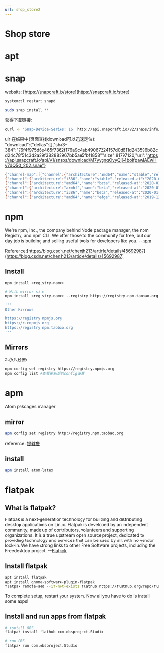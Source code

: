 ```yaml
---
url: shop_store2
---
```


# Shop store

<a name="oOuU3"></a>
# apt



<a name="is6uQ"></a>
# snap
website: [https://snapcraft.io/store](https://snapcraft.io/store)

```bash
systemctl restart snapd

sudo snap install **
```

获得下载链接:

```bash
curl -H 'Snap-Device-Series: 16' http://api.snapcraft.io/v2/snaps/info/anbox
```

ulr 在结果中(页面查找download可以迅速定位):<br />"download":{"deltas":[],"sha3-384":"76f4f975d6e465f7362f176a9c4ab49067224157d0d611d243596b82cd24c78f51c3d2a29f382882967bb5ae5fbf1858","size":81797120,"url":"https://api.snapcraft.io/api/v1/snaps/download/M7yvgnqOvyQj64bolfpawIAEwHv7dQ5G_202.snap"}
```bash
{"channel-map":[{"channel":{"architecture":"amd64","name":"stable","released-at":"2020-01-01T22:39:50.563736+00:00","risk":"stable","track":"latest"},"created-at":"2020-01-01T22:38:31.952619+00:00","download":{"deltas":[],"sha3-384":"f385d44ecfdfa9268a2be6b2fd98f29ac5d38d80d374e92cdc45ba07eac16c6fe9e178dbf675f579d0256cf52a483cb7","size":81793024,"url":"https://api.snapcraft.io/api/v1/snaps/download/M7yvgnqOvyQj64bolfpawIAEwHv7dQ5G_204.snap"},"revision":204,"type":"app","version":"v1.12"},
{"channel":{"architecture":"i386","name":"stable","released-at":"2020-01-01T22:42:08.624199+00:00","risk":"stable","track":"latest"},"created-at":"2020-01-01T22:41:21.457669+00:00","download":{"deltas":[],"sha3-384":"201b9a486e02fa8b06b7a1b1fad002757cc64b3982ba1fff5e5b11a82802fba31a0389d0aa5affba986d2400df273d31","size":82841600,"url":"https://api.snapcraft.io/api/v1/snaps/download/M7yvgnqOvyQj64bolfpawIAEwHv7dQ5G_205.snap"},"revision":205,"type":"app","version":"v1.12"},
{"channel":{"architecture":"amd64","name":"beta","released-at":"2020-01-18T07:04:58.924188+00:00","risk":"beta","track":"latest"},"created-at":"2020-01-18T07:03:58.524875+00:00","download":{"deltas":[],"sha3-384":"f608e1c8bc2fee937a1dead15ece1be4cc79fbb06804e3f405410a69933b1282967ce138454b92c6c6f15fd135b78e3c","size":85434368,"url":"https://api.snapcraft.io/api/v1/snaps/download/M7yvgnqOvyQj64bolfpawIAEwHv7dQ5G_208.snap"},"revision":208,"type":"app","version":"v1.12.1-1-g31bd950"},
{"channel":{"architecture":"armhf","name":"beta","released-at":"2020-01-18T08:02:17.160034+00:00","risk":"beta","track":"latest"},"created-at":"2020-01-18T08:01:25.981004+00:00","download":{"deltas":[],"sha3-384":"f44ce790760d736855c078b5679737cc6bf013ee91d28860fc9fb5cade2e0bf57ae4c81d987b2081e7874a7027c97f5a","size":73723904,"url":"https://api.snapcraft.io/api/v1/snaps/download/M7yvgnqOvyQj64bolfpawIAEwHv7dQ5G_210.snap"},"revision":210,"type":"app","version":"v1.12.1-1-g31bd950"},
{"channel":{"architecture":"i386","name":"beta","released-at":"2020-01-18T07:05:48.607438+00:00","risk":"beta","track":"latest"},"created-at":"2020-01-18T07:04:34.542649+00:00","download":{"deltas":[],"sha3-384":"8a330eb9981ef9957556515cda2ee8b8f4ae2a458d93488d62182fe5a4a60d0fb888e3d18ea420fe0dbf0e4ec39381f2","size":86736896,"url":"https://api.snapcraft.io/api/v1/snaps/download/M7yvgnqOvyQj64bolfpawIAEwHv7dQ5G_209.snap"},"revision":209,"type":"app","version":"v1.12.1-1-g31bd950"},
{"channel":{"architecture":"amd64","name":"edge","released-at":"2019-12-10T00:14:49.361567+00:00","risk":"edge","track":"latest"},"created-at":"2019-12-10T00:12:26.588992+00:00","download":{"deltas":[],"sha3-384":"76f4f975d6e465f7362f176a9c4ab49067224157d0d611d243596b82cd24c78f51c3d2a29f382882967bb5ae5fbf1858","size":81797120,"url":"https://api.snapcraft.io/api/v1/snaps/download/M7yvgnqOvyQj64bolfpawIAEwHv7dQ5G_202.snap"},"revision":202,"type":"app","version":"v1.12-1-g71df317"}],"default-track":null,"name":"scrcpy","snap":{"license":"Apache-2.0","name":"scrcpy","prices":{},"publisher":{"display-name":"sisco311","id":"jQgc0rEVirS9Mk0Ud0UWWPFSwlGF3yVu","username":"sisco311","validation":"unproven"},"snap-id":"M7yvgnqOvyQj64bolfpawIAEwHv7dQ5G","store-url":"https://snapcraft.io/scrcpy","summary":"Display and control your Android device","title":"scrcpy"},"snap-id":"M7yvgnqOvyQj64bolfpawIAEwHv7dQ5G"}
```



<a name="kYhNx"></a>
# npm
We're npm, Inc., the company behind Node package manager, the npm Registry, and npm CLI. We offer those to the community for free, but our day job is building and selling useful tools for developers like you. --[npm](https://www.npmjs.com/)<br />
<br />Reference:[https://blog.csdn.net/chenjh213/article/details/45692987](https://blog.csdn.net/chenjh213/article/details/45692987)<br />
<a name="BOK4s"></a>
## Install
```bash
npm install <registry-name>

# With mirror site
npm install <registry-name> --registry https://registry.npm.taobao.org

'''
Other Mirrows

https://registry.npmjs.org
https://r.cnpmjs.org
https://registry.npm.taobao.org
'''
```

<a name="jEM3l"></a>
## Mirrors
2.永久设置:
```bash
npm config set registry https://registry.npmjs.org  
npm config list #查看更新后的config设置
```



<a name="7uFqK"></a>

# apm
Atom pakcages manager

## mirror
```bash
apm config set registry http://registry.npm.taobao.org
```
reference: [提辖鲁](https://blog.csdn.net/lj402159806/article/details/76862981)
## install
```bash
apm install atom-latex
```


# flatpak

<a name="8tiox"></a>
## What is flatpak?
Flatpak is a next-generation technology for building and distributing desktop applications on Linux. Flatpak is developed by an independent community, made up of contributors, volunteers and supporting organizations. It is a true upstream open source project, dedicated to providing technology and services that can be used by all, with no vendor lock-in. We have strong links to other Free Software projects, including the Freedesktop project. --[Flatpck](https://www.flatpak.org/)

<a name="tI1qp"></a>
## Install flatpak
```bash
apt install flatpak
apt install gnome-software-plugin-flatpak
flatpak remote-add --if-not-exists flathub https://flathub.org/repo/flathub.flatpakrepo
```

To complete setup, restart your system. Now all you have to do is install some apps!

<a name="sbeDx"></a>
## Install and run apps from flatpak

```bash
# isntall OBS
flatpak install flathub com.obsproject.Studio

# run OBS
flatpak run com.obsproject.Studio
```
